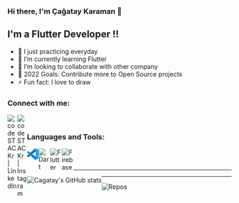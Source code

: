 ### Hi there, I'm Çağatay Karaman  👋



## I'm a Flutter Developer !!

- 🔭 I just practicing everyday
- 🌱 I’m currently learning Flutter 
- 👯 I’m looking to collaborate with other company
- 🥅 2022 Goals: Contribute more to Open Source projects
- ⚡ Fun fact: I love to draw

### Connect with me:


[<img align="left" alt="codeSTACKr | LinkedIn" width="22px" src="https://cdn.jsdelivr.net/npm/simple-icons@v3/icons/linkedin.svg" />][linkedin]
[<img align="left" alt="codeSTACKr | Instagram" width="22px" src="https://cdn.jsdelivr.net/npm/simple-icons@v3/icons/instagram.svg" />][instagram]

<br />

### Languages and Tools:

<img align="left" alt="Visual Studio Code" width="26px" src="https://raw.githubusercontent.com/github/explore/80688e429a7d4ef2fca1e82350fe8e3517d3494d/topics/visual-studio-code/visual-studio-code.png" />
<img align="left" alt="Dart" width="26px" src="https://upload.wikimedia.org/wikipedia/commons/7/7e/Dart-logo.png" />
<img align="left" alt="Flutter" width="26px" src="https://iconape.com/wp-content/files/vg/61804/png/flutter.png" />
<img align="left" alt="Firebase" width="26px" src="https://4.bp.blogspot.com/-rtNRVM3aIvI/XJX_U07Z-II/AAAAAAAAJXY/YpdOo490FTgdKOxM4qDG-2-EzcNFAWkKACK4BGAYYCw/s1600/logo%2Bfirebase%2Bicon.png" />

<br />
<br />




 
---
<img align="left" alt="Cagatay's GitHub stats" src="https://github-readme-stats.vercel.app/api?username=ckaraman&show_icons=true&hide_border=true&theme=radical" />

---
<img align="left" alt="Repos" src="ttps://github-readme-stats.vercel.app/api/pin/?username=ckaraman&repo=github-readme-stats&theme=radical" />




[instagram]: https://instagram.com/flutt.code.ter?r=nametag
[linkedin]: www.linkedin.com/in/çağatay-karaman

